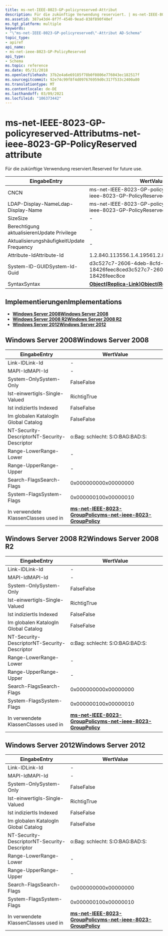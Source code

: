 ```yaml
---
title: ms-net-IEEE-8023-GP-policyreserved-Attribut
description: Für die zukünftige Verwendung reserviert. | ms-net-IEEE-8023-GP-policyreserved-Attribut
ms.assetid: 387a43d4-8f7f-4540-9ead-838f890f40ef
ms.tgt_platform: multiple
keywords:
- "\"ms-net-IEEE-8023-GP-policyreserved\"-Attribut AD-Schema"
topic_type:
- apiref
api_name:
- ms-net-ieee-8023-GP-PolicyReserved
api_type:
- Schema
ms.topic: reference
ms.date: 05/31/2018
ms.openlocfilehash: 37b2e4a6e69185f78b0f0806e776043ec182517f
ms.sourcegitcommit: 92e74c99f8f4d097676959d0c317f533c2400a80
ms.translationtype: MT
ms.contentlocale: de-DE
ms.lasthandoff: 03/09/2021
ms.locfileid: "106373442"
---
```

# <a name="ms-net-ieee-8023-gp-policyreserved-attribute"></a><span data-ttu-id="c95e1-105">ms-net-IEEE-8023-GP-policyreserved-Attribut</span><span class="sxs-lookup"><span data-stu-id="c95e1-105">ms-net-ieee-8023-GP-PolicyReserved attribute</span></span>

<span data-ttu-id="c95e1-106">Für die zukünftige Verwendung reserviert.</span><span class="sxs-lookup"><span data-stu-id="c95e1-106">Reserved for future use.</span></span>



| <span data-ttu-id="c95e1-107">Eingabe</span><span class="sxs-lookup"><span data-stu-id="c95e1-107">Entry</span></span> | <span data-ttu-id="c95e1-108">Wert</span><span class="sxs-lookup"><span data-stu-id="c95e1-108">Value</span></span> |
|-------------------|-------------------------------------------------------|
| <span data-ttu-id="c95e1-109">CN</span><span class="sxs-lookup"><span data-stu-id="c95e1-109">CN</span></span>                | <span data-ttu-id="c95e1-110">ms-net-IEEE-8023-GP-policyreserved</span><span class="sxs-lookup"><span data-stu-id="c95e1-110">ms-net-ieee-8023-GP-PolicyReserved</span></span>                    |
| <span data-ttu-id="c95e1-111">LDAP-Display-Name</span><span class="sxs-lookup"><span data-stu-id="c95e1-111">Ldap-Display-Name</span></span> | <span data-ttu-id="c95e1-112">ms-net-IEEE-8023-GP-policyreserved</span><span class="sxs-lookup"><span data-stu-id="c95e1-112">ms-net-ieee-8023-GP-PolicyReserved</span></span>                    |
| <span data-ttu-id="c95e1-113">Size</span><span class="sxs-lookup"><span data-stu-id="c95e1-113">Size</span></span>              | \-                                                    |
| <span data-ttu-id="c95e1-114">Berechtigung aktualisieren</span><span class="sxs-lookup"><span data-stu-id="c95e1-114">Update Privilege</span></span>  | \-                                                    |
| <span data-ttu-id="c95e1-115">Aktualisierungshäufigkeit</span><span class="sxs-lookup"><span data-stu-id="c95e1-115">Update Frequency</span></span>  | \-                                                    |
| <span data-ttu-id="c95e1-116">Attribute-Id</span><span class="sxs-lookup"><span data-stu-id="c95e1-116">Attribute-Id</span></span>      | <span data-ttu-id="c95e1-117">1.2.840.113556.1.4.1956</span><span class="sxs-lookup"><span data-stu-id="c95e1-117">1.2.840.113556.1.4.1956</span></span>                               |
| <span data-ttu-id="c95e1-118">System-ID-GUID</span><span class="sxs-lookup"><span data-stu-id="c95e1-118">System-Id-Guid</span></span>    | <span data-ttu-id="c95e1-119">d3c527c7-2606-4deb-8cfd-18426feec8ce</span><span class="sxs-lookup"><span data-stu-id="c95e1-119">d3c527c7-2606-4deb-8cfd-18426feec8ce</span></span>                  |
| <span data-ttu-id="c95e1-120">Syntax</span><span class="sxs-lookup"><span data-stu-id="c95e1-120">Syntax</span></span>            | [<span data-ttu-id="c95e1-121">**Object(Replica-Link)**</span><span class="sxs-lookup"><span data-stu-id="c95e1-121">**Object(Replica-Link)**</span></span>](s-object-replica-link.md) |



## <a name="implementations"></a><span data-ttu-id="c95e1-122">Implementierungen</span><span class="sxs-lookup"><span data-stu-id="c95e1-122">Implementations</span></span>

-   [<span data-ttu-id="c95e1-123">**Windows Server 2008**</span><span class="sxs-lookup"><span data-stu-id="c95e1-123">**Windows Server 2008**</span></span>](#windows-server-2008)
-   [<span data-ttu-id="c95e1-124">**Windows Server 2008 R2**</span><span class="sxs-lookup"><span data-stu-id="c95e1-124">**Windows Server 2008 R2**</span></span>](#windows-server-2008-r2)
-   [<span data-ttu-id="c95e1-125">**Windows Server 2012**</span><span class="sxs-lookup"><span data-stu-id="c95e1-125">**Windows Server 2012**</span></span>](#windows-server-2012)

## <a name="windows-server-2008"></a><span data-ttu-id="c95e1-126">Windows Server 2008</span><span class="sxs-lookup"><span data-stu-id="c95e1-126">Windows Server 2008</span></span>



| <span data-ttu-id="c95e1-127">Eingabe</span><span class="sxs-lookup"><span data-stu-id="c95e1-127">Entry</span></span> | <span data-ttu-id="c95e1-128">Wert</span><span class="sxs-lookup"><span data-stu-id="c95e1-128">Value</span></span> |
|------------------------|-----------------------------------------------------------------------------------|
| <span data-ttu-id="c95e1-129">Link-ID</span><span class="sxs-lookup"><span data-stu-id="c95e1-129">Link-Id</span></span>                | \-                                                                                |
| <span data-ttu-id="c95e1-130">MAPI-Id</span><span class="sxs-lookup"><span data-stu-id="c95e1-130">MAPI-Id</span></span>                | \-                                                                                |
| <span data-ttu-id="c95e1-131">System-Only</span><span class="sxs-lookup"><span data-stu-id="c95e1-131">System-Only</span></span>            | <span data-ttu-id="c95e1-132">False</span><span class="sxs-lookup"><span data-stu-id="c95e1-132">False</span></span>                                                                             |
| <span data-ttu-id="c95e1-133">Ist-einwertig</span><span class="sxs-lookup"><span data-stu-id="c95e1-133">Is-Single-Valued</span></span>       | <span data-ttu-id="c95e1-134">Richtig</span><span class="sxs-lookup"><span data-stu-id="c95e1-134">True</span></span>                                                                              |
| <span data-ttu-id="c95e1-135">Ist indiziert</span><span class="sxs-lookup"><span data-stu-id="c95e1-135">Is Indexed</span></span>             | <span data-ttu-id="c95e1-136">False</span><span class="sxs-lookup"><span data-stu-id="c95e1-136">False</span></span>                                                                             |
| <span data-ttu-id="c95e1-137">Im globalen Katalog</span><span class="sxs-lookup"><span data-stu-id="c95e1-137">In Global Catalog</span></span>      | <span data-ttu-id="c95e1-138">False</span><span class="sxs-lookup"><span data-stu-id="c95e1-138">False</span></span>                                                                             |
| <span data-ttu-id="c95e1-139">NT-Security-Descriptor</span><span class="sxs-lookup"><span data-stu-id="c95e1-139">NT-Security-Descriptor</span></span> | <span data-ttu-id="c95e1-140">o:Bag: schlecht: S:</span><span class="sxs-lookup"><span data-stu-id="c95e1-140">O:BAG:BAD:S:</span></span>                                                                      |
| <span data-ttu-id="c95e1-141">Range-Lower</span><span class="sxs-lookup"><span data-stu-id="c95e1-141">Range-Lower</span></span>            | \-                                                                                |
| <span data-ttu-id="c95e1-142">Range-Upper</span><span class="sxs-lookup"><span data-stu-id="c95e1-142">Range-Upper</span></span>            | \-                                                                                |
| <span data-ttu-id="c95e1-143">Search-Flags</span><span class="sxs-lookup"><span data-stu-id="c95e1-143">Search-Flags</span></span>           | <span data-ttu-id="c95e1-144">0x00000000</span><span class="sxs-lookup"><span data-stu-id="c95e1-144">0x00000000</span></span>                                                                        |
| <span data-ttu-id="c95e1-145">System-Flags</span><span class="sxs-lookup"><span data-stu-id="c95e1-145">System-Flags</span></span>           | <span data-ttu-id="c95e1-146">0x00000010</span><span class="sxs-lookup"><span data-stu-id="c95e1-146">0x00000010</span></span>                                                                        |
| <span data-ttu-id="c95e1-147">In verwendete Klassen</span><span class="sxs-lookup"><span data-stu-id="c95e1-147">Classes used in</span></span>        | [<span data-ttu-id="c95e1-148">**ms-net-IEEE-8023-GroupPolicy**</span><span class="sxs-lookup"><span data-stu-id="c95e1-148">**ms-net-ieee-8023-GroupPolicy**</span></span>](c-ms-net-ieee-8023-grouppolicy.md)<br/> |



## <a name="windows-server-2008-r2"></a><span data-ttu-id="c95e1-149">Windows Server 2008 R2</span><span class="sxs-lookup"><span data-stu-id="c95e1-149">Windows Server 2008 R2</span></span>



| <span data-ttu-id="c95e1-150">Eingabe</span><span class="sxs-lookup"><span data-stu-id="c95e1-150">Entry</span></span> | <span data-ttu-id="c95e1-151">Wert</span><span class="sxs-lookup"><span data-stu-id="c95e1-151">Value</span></span> |
|------------------------|-----------------------------------------------------------------------------------|
| <span data-ttu-id="c95e1-152">Link-ID</span><span class="sxs-lookup"><span data-stu-id="c95e1-152">Link-Id</span></span>                | \-                                                                                |
| <span data-ttu-id="c95e1-153">MAPI-Id</span><span class="sxs-lookup"><span data-stu-id="c95e1-153">MAPI-Id</span></span>                | \-                                                                                |
| <span data-ttu-id="c95e1-154">System-Only</span><span class="sxs-lookup"><span data-stu-id="c95e1-154">System-Only</span></span>            | <span data-ttu-id="c95e1-155">False</span><span class="sxs-lookup"><span data-stu-id="c95e1-155">False</span></span>                                                                             |
| <span data-ttu-id="c95e1-156">Ist-einwertig</span><span class="sxs-lookup"><span data-stu-id="c95e1-156">Is-Single-Valued</span></span>       | <span data-ttu-id="c95e1-157">Richtig</span><span class="sxs-lookup"><span data-stu-id="c95e1-157">True</span></span>                                                                              |
| <span data-ttu-id="c95e1-158">Ist indiziert</span><span class="sxs-lookup"><span data-stu-id="c95e1-158">Is Indexed</span></span>             | <span data-ttu-id="c95e1-159">False</span><span class="sxs-lookup"><span data-stu-id="c95e1-159">False</span></span>                                                                             |
| <span data-ttu-id="c95e1-160">Im globalen Katalog</span><span class="sxs-lookup"><span data-stu-id="c95e1-160">In Global Catalog</span></span>      | <span data-ttu-id="c95e1-161">False</span><span class="sxs-lookup"><span data-stu-id="c95e1-161">False</span></span>                                                                             |
| <span data-ttu-id="c95e1-162">NT-Security-Descriptor</span><span class="sxs-lookup"><span data-stu-id="c95e1-162">NT-Security-Descriptor</span></span> | <span data-ttu-id="c95e1-163">o:Bag: schlecht: S:</span><span class="sxs-lookup"><span data-stu-id="c95e1-163">O:BAG:BAD:S:</span></span>                                                                      |
| <span data-ttu-id="c95e1-164">Range-Lower</span><span class="sxs-lookup"><span data-stu-id="c95e1-164">Range-Lower</span></span>            | \-                                                                                |
| <span data-ttu-id="c95e1-165">Range-Upper</span><span class="sxs-lookup"><span data-stu-id="c95e1-165">Range-Upper</span></span>            | \-                                                                                |
| <span data-ttu-id="c95e1-166">Search-Flags</span><span class="sxs-lookup"><span data-stu-id="c95e1-166">Search-Flags</span></span>           | <span data-ttu-id="c95e1-167">0x00000000</span><span class="sxs-lookup"><span data-stu-id="c95e1-167">0x00000000</span></span>                                                                        |
| <span data-ttu-id="c95e1-168">System-Flags</span><span class="sxs-lookup"><span data-stu-id="c95e1-168">System-Flags</span></span>           | <span data-ttu-id="c95e1-169">0x00000010</span><span class="sxs-lookup"><span data-stu-id="c95e1-169">0x00000010</span></span>                                                                        |
| <span data-ttu-id="c95e1-170">In verwendete Klassen</span><span class="sxs-lookup"><span data-stu-id="c95e1-170">Classes used in</span></span>        | [<span data-ttu-id="c95e1-171">**ms-net-IEEE-8023-GroupPolicy**</span><span class="sxs-lookup"><span data-stu-id="c95e1-171">**ms-net-ieee-8023-GroupPolicy**</span></span>](c-ms-net-ieee-8023-grouppolicy.md)<br/> |



## <a name="windows-server-2012"></a><span data-ttu-id="c95e1-172">Windows Server 2012</span><span class="sxs-lookup"><span data-stu-id="c95e1-172">Windows Server 2012</span></span>



| <span data-ttu-id="c95e1-173">Eingabe</span><span class="sxs-lookup"><span data-stu-id="c95e1-173">Entry</span></span> | <span data-ttu-id="c95e1-174">Wert</span><span class="sxs-lookup"><span data-stu-id="c95e1-174">Value</span></span> |
|------------------------|-----------------------------------------------------------------------------------|
| <span data-ttu-id="c95e1-175">Link-ID</span><span class="sxs-lookup"><span data-stu-id="c95e1-175">Link-Id</span></span>                | \-                                                                                |
| <span data-ttu-id="c95e1-176">MAPI-Id</span><span class="sxs-lookup"><span data-stu-id="c95e1-176">MAPI-Id</span></span>                | \-                                                                                |
| <span data-ttu-id="c95e1-177">System-Only</span><span class="sxs-lookup"><span data-stu-id="c95e1-177">System-Only</span></span>            | <span data-ttu-id="c95e1-178">False</span><span class="sxs-lookup"><span data-stu-id="c95e1-178">False</span></span>                                                                             |
| <span data-ttu-id="c95e1-179">Ist-einwertig</span><span class="sxs-lookup"><span data-stu-id="c95e1-179">Is-Single-Valued</span></span>       | <span data-ttu-id="c95e1-180">Richtig</span><span class="sxs-lookup"><span data-stu-id="c95e1-180">True</span></span>                                                                              |
| <span data-ttu-id="c95e1-181">Ist indiziert</span><span class="sxs-lookup"><span data-stu-id="c95e1-181">Is Indexed</span></span>             | <span data-ttu-id="c95e1-182">False</span><span class="sxs-lookup"><span data-stu-id="c95e1-182">False</span></span>                                                                             |
| <span data-ttu-id="c95e1-183">Im globalen Katalog</span><span class="sxs-lookup"><span data-stu-id="c95e1-183">In Global Catalog</span></span>      | <span data-ttu-id="c95e1-184">False</span><span class="sxs-lookup"><span data-stu-id="c95e1-184">False</span></span>                                                                             |
| <span data-ttu-id="c95e1-185">NT-Security-Descriptor</span><span class="sxs-lookup"><span data-stu-id="c95e1-185">NT-Security-Descriptor</span></span> | <span data-ttu-id="c95e1-186">o:Bag: schlecht: S:</span><span class="sxs-lookup"><span data-stu-id="c95e1-186">O:BAG:BAD:S:</span></span>                                                                      |
| <span data-ttu-id="c95e1-187">Range-Lower</span><span class="sxs-lookup"><span data-stu-id="c95e1-187">Range-Lower</span></span>            | \-                                                                                |
| <span data-ttu-id="c95e1-188">Range-Upper</span><span class="sxs-lookup"><span data-stu-id="c95e1-188">Range-Upper</span></span>            | \-                                                                                |
| <span data-ttu-id="c95e1-189">Search-Flags</span><span class="sxs-lookup"><span data-stu-id="c95e1-189">Search-Flags</span></span>           | <span data-ttu-id="c95e1-190">0x00000000</span><span class="sxs-lookup"><span data-stu-id="c95e1-190">0x00000000</span></span>                                                                        |
| <span data-ttu-id="c95e1-191">System-Flags</span><span class="sxs-lookup"><span data-stu-id="c95e1-191">System-Flags</span></span>           | <span data-ttu-id="c95e1-192">0x00000010</span><span class="sxs-lookup"><span data-stu-id="c95e1-192">0x00000010</span></span>                                                                        |
| <span data-ttu-id="c95e1-193">In verwendete Klassen</span><span class="sxs-lookup"><span data-stu-id="c95e1-193">Classes used in</span></span>        | [<span data-ttu-id="c95e1-194">**ms-net-IEEE-8023-GroupPolicy**</span><span class="sxs-lookup"><span data-stu-id="c95e1-194">**ms-net-ieee-8023-GroupPolicy**</span></span>](c-ms-net-ieee-8023-grouppolicy.md)<br/> |



 

 





